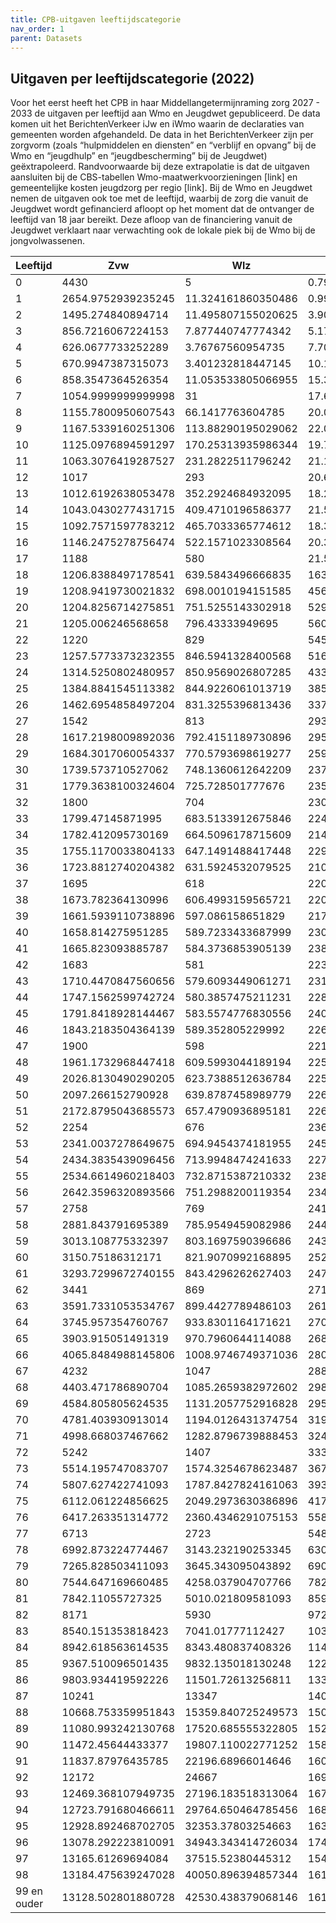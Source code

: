 ```yaml
---
title: CPB-uitgaven leeftijdscategorie
nav_order: 1
parent: Datasets
---
```


## Uitgaven per leeftijdscategorie (2022)
Voor het eerst heeft het CPB in haar Middellangetermijnraming zorg 2027 - 2033 de uitgaven per leeftijd aan Wmo en Jeugdwet gepubliceerd.
De data komen uit het BerichtenVerkeer iJw en iWmo waarin de declaraties van gemeenten worden afgehandeld. De data in het BerichtenVerkeer zijn per zorgvorm (zoals “hulpmiddelen en diensten” en “verblijf en opvang” bij de Wmo en “jeugdhulp” en “jeugdbescherming” bij de Jeugdwet) geëxtrapoleerd. Randvoorwaarde bij deze extrapolatie is dat de uitgaven aansluiten bij de CBS-tabellen Wmo-maatwerkvoorzieningen [link] en gemeentelijke kosten jeugdzorg per regio [link].
Bij de Wmo en Jeugdwet nemen de uitgaven ook toe met de leeftijd, waarbij de zorg die vanuit de Jeugdwet wordt gefinancierd afloopt op het moment dat de ontvanger de leeftijd van 18 jaar bereikt. Deze afloop van de financiering vanuit de Jeugdwet verklaart naar verwachting ook de lokale piek bij de Wmo bij de jongvolwassenen.

| Leeftijd | Zvw | Wlz | Wmo | Jeugd |
| --- | --- | --- | --- | --- |
| 0 | 4430 | 5 | 0.7916931008283042 | 84.56284705799916 |
| 1 | 2654.9752939235245 | 11.324161860350486 | 0.9918166090198149 | 207.2718773936317 |
| 2 | 1495.274840894714 | 11.495807155020625 | 3.909881847160069 | 263.1642929679572 |
| 3 | 856.7216067224153 | 7.877440747774342 | 5.178538710613191 | 560.8435935162914 |
| 4 | 626.0677733252289 | 3.76767560954735 | 7.701081588922178 | 942.9613314259135 |
| 5 | 670.9947387315073 | 3.401232818447145 | 10.124400934932556 | 1065.1400042285527 |
| 6 | 858.3547364526354 | 11.053533805066955 | 15.347087539856098 | 928.3703433153802 |
| 7 | 1054.9999999999998 | 31 | 17.66554483285695 | 982.201137867517 |
| 8 | 1155.7800950607543 | 66.1417763604785 | 20.08924624431604 | 1157.049652393685 |
| 9 | 1167.5339160251306 | 113.88290195029062 | 22.027726132961398 | 1312.4138746739152 |
| 10 | 1125.0976894591297 | 170.25313935986344 | 19.74176894615028 | 1422.8388082616066 |
| 11 | 1063.3076419287527 | 231.2822511796242 | 21.19062912105128 | 1440.8172407636607 |
| 12 | 1017 | 293 | 20.65609764182919 | 1409.4540085955182 |
| 13 | 1012.6192638053478 | 352.2924684932095 | 18.26582439743263 | 1517.3893480864208 |
| 14 | 1043.0430277431715 | 409.4710196586377 | 21.54724941410348 | 1798.2313353456336 |
| 15 | 1092.7571597783212 | 465.7033365774612 | 18.328925134670804 | 1937.9737615089664 |
| 16 | 1146.2475278756474 | 522.1571023308564 | 20.372394072395252 | 2156.387076811008 |
| 17 | 1188 | 580 | 21.517200288132624 | 2289.339616462965 |
| 18 | 1206.8388497178541 | 639.5843496666835 | 163.52315456121252 | 1452.64773892005 |
| 19 | 1208.9419730021832 | 698.0010194151585 | 456.249670761028 | 372.83564325730833 |
| 20 | 1204.8256714275851 | 751.5255143302918 | 529.2882226345776 | 183.1956912956289 |
| 21 | 1205.006246568658 | 796.43333949695 | 560.828697537742 | 70.11029133051484 |
| 22 | 1220 | 829 | 545.2271353364433 | 20.640699924784986 |
| 23 | 1257.5773373232355 | 846.5941328400568 | 516.8172785441087 | 0 |
| 24 | 1314.5250802480957 | 850.9569026807285 | 433.59809695959314 | 0 |
| 25 | 1384.8841545113382 | 844.9226061013719 | 385.7961239063493 | 0 |
| 26 | 1462.6954858497204 | 831.3255396813436 | 337.799233033161 | 0 |
| 27 | 1542 | 813 | 293.2635649309593 | 0 |
| 28 | 1617.2198009892036 | 792.4151189730896 | 295.1783741055817 | 0 |
| 29 | 1684.3017060054337 | 770.5793698619277 | 259.9673133060866 | 0 |
| 30 | 1739.573710527062 | 748.1360612642209 | 237.54204028867858 | 0 |
| 31 | 1779.3638100324604 | 725.728501777676 | 235.58769353322785 | 0 |
| 32 | 1800 | 704 | 230.37733557229004 | 0 |
| 33 | 1799.47145871995 | 683.5133912675846 | 224.34018336347748 | 0 |
| 34 | 1782.412095730169 | 664.5096178715609 | 214.05502434849294 | 0 |
| 35 | 1755.1170033804133 | 647.1491488417448 | 229.30592412906284 | 0 |
| 36 | 1723.8812740204382 | 631.5924532079525 | 210.92392527377947 | 0 |
| 37 | 1695 | 618 | 220.9169337164123 | 0 |
| 38 | 1673.782364130996 | 606.4993159565721 | 220.10046968426275 | 0 |
| 39 | 1661.5939110738896 | 597.086158651829 | 217.6131009179327 | 0 |
| 40 | 1658.814275951285 | 589.7233433687999 | 230.446274891169 | 0 |
| 41 | 1665.823093885787 | 584.3736853905139 | 238.7520508451663 | 0 |
| 42 | 1683 | 581 | 223.4728068221359 | 0 |
| 43 | 1710.4470847560656 | 579.6093449061271 | 231.1747265410157 | 0 |
| 44 | 1747.1562599742724 | 580.3857475211231 | 228.22434426586653 | 0 |
| 45 | 1791.8418928144467 | 583.5574776830556 | 240.84637335389402 | 0 |
| 46 | 1843.2183504364139 | 589.352805229992 | 226.45011446273546 | 0 |
| 47 | 1900 | 598 | 221.58545074032986 | 0 |
| 48 | 1961.1732968447418 | 609.5993044189194 | 225.40195445703856 | 0 |
| 49 | 2026.8130490290205 | 623.7388512636784 | 225.65008602774503 | 0 |
| 50 | 2097.266152790928 | 639.8787458989779 | 226.5616138173069 | 0 |
| 51 | 2172.8795043685573 | 657.4790936895181 | 226.9022521800561 | 0 |
| 52 | 2254 | 676 | 236.88733106215238 | 0 |
| 53 | 2341.0037278649675 | 694.9454374181955 | 245.21407975498516 | 0 |
| 54 | 2434.3835439096456 | 713.9948474241633 | 227.98945483552154 | 0 |
| 55 | 2534.6614960218403 | 732.8715387210332 | 238.38804512000402 | 0 |
| 56 | 2642.3596320893566 | 751.2988200119354 | 234.31049608207366 | 0 |
| 57 | 2758 | 769 | 241.39747984247757 | 0 |
| 58 | 2881.843791695389 | 785.9549459082986 | 244.76779238131522 | 0 |
| 59 | 3013.108775332397 | 803.1697590396686 | 243.1129505753875 | 0 |
| 60 | 3150.75186312171 | 821.9070992168895 | 252.8015479448242 | 0 |
| 61 | 3293.7299672740155 | 843.4296262627403 | 247.8645269329318 | 0 |
| 62 | 3441 | 869 | 271.24922757686744 | 0 |
| 63 | 3591.7331053534767 | 899.4427789486103 | 261.5074569192862 | 0 |
| 64 | 3745.957354760767 | 933.8301164171621 | 270.4136247522 | 0 |
| 65 | 3903.915051491319 | 970.7960644114088 | 268.04923725499634 | 0 |
| 66 | 4065.8484988145806 | 1008.9746749371036 | 280.98666837825004 | 0 |
| 67 | 4232 | 1047 | 288.9927159337358 | 0 |
| 68 | 4403.471786890704 | 1085.2659382972602 | 298.93895822685306 | 0 |
| 69 | 4584.805805624535 | 1131.2057752916828 | 295.1676529123644 | 0 |
| 70 | 4781.403930913014 | 1194.0126431374754 | 319.82985319067393 | 0 |
| 71 | 4998.668037467662 | 1282.8796739888453 | 324.9587530237959 | 0 |
| 72 | 5242 | 1407 | 333.66053984579173 | 0 |
| 73 | 5514.195747083707 | 1574.3254678623487 | 367.24495466433706 | 0 |
| 74 | 5807.627422741093 | 1787.8427824161063 | 393.86092663106933 | 0 |
| 75 | 6112.061224856625 | 2049.2973630386896 | 417.94977271741817 | 0 |
| 76 | 6417.263351314772 | 2360.4346291075153 | 558.8096559257167 | 0 |
| 77 | 6713 | 2723 | 548.4547332376238 | 0 |
| 78 | 6992.873224774467 | 3143.232190253345 | 630.1356738829448 | 0 |
| 79 | 7265.828503411093 | 3645.343095043892 | 690.6637186688004 | 0 |
| 80 | 7544.647169660485 | 4258.037904707766 | 782.4817472984305 | 0 |
| 81 | 7842.11055727325 | 5010.021809581093 | 859.7835998946512 | 0 |
| 82 | 8171 | 5930 | 972.3238145905618 | 0 |
| 83 | 8540.151353818423 | 7041.01777112427 | 1036.8052526392853 | 0 |
| 84 | 8942.618563614535 | 8343.480837408326 | 1143.589440084798 | 0 |
| 85 | 9367.510096501435 | 9832.135018130248 | 1222.6769118477193 | 0 |
| 86 | 9803.934419592226 | 11501.72613256811 | 1330.8934989598756 | 0 |
| 87 | 10241 | 13347 | 1404.823266126601 | 0 |
| 88 | 10668.753359951843 | 15359.840725249573 | 1500.2853346796003 | 0 |
| 89 | 11080.993242130768 | 17520.685555322805 | 1527.6297003460343 | 0 |
| 90 | 11472.45644433377 | 19807.110022771252 | 1584.565220788116 | 0 |
| 91 | 11837.87976435785 | 22196.68966014646 | 1602.082671709412 | 0 |
| 92 | 12172 | 24667 | 1691.1847315428952 | 0 |
| 93 | 12469.368107949735 | 27196.183518313064 | 1675.9858428561088 | 0 |
| 94 | 12723.791680466611 | 29764.650464785456 | 1683.665711178349 | 0 |
| 95 | 12928.892468702705 | 32353.37803254663 | 1632.6041874709535 | 0 |
| 96 | 13078.292223810091 | 34943.343414726034 | 1749.9272573493122 | 0 |
| 97 | 13165.61269694084 | 37515.52380445312 | 1541.7164828336186 | 0 |
| 98 | 13184.475639247028 | 40050.896394857344 | 1612.2026645435403 | 0 |
| 99 en ouder | 13128.502801880728 | 42530.438379068146 | 1610.3192663874731 | 0 |
